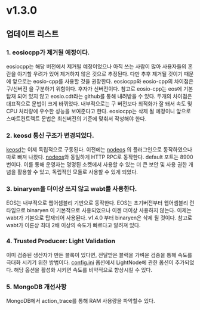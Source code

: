 # v1.3.0

## 업데이트 리스트

### 1. eosiocpp가 제거될 예정이다.

eosiocpp는 해당 버전에서 제거될 예정이었으나 아직 쓰는 사람이 많아 사용자들의 혼란을 야기할 우려가 있어 제거하지 않은 것으로 추정된다. 다만 추후 제거될 것이기 때문에 앞으로는 eosio-cpp를 사용할 것을 권장한다. eosiocpp와 eosio-cpp의 차이점은 구/신버전 을 구분하기 위함이다. 후자가 신버전이다. 참고로 eosio-cpp는 eos에 기본 탑재 되어 있지 않고 eosio.cdt라는 github를 통해 내려받을 수 있다. 두개의 차이점은 대표적으로 문법이 크게 바뀌었다. 내부적으로는 구 버전보다 최적화가 잘 돼서 속도 및 CPU 처리량에 우수한 성능을 보여준다고 한다. eosiocpp는 삭제 될 예정이니 앞으로 스마트컨트랙트 문법은 최신버전의 기준에 맞춰서 작성해야 한다.

### 2. keosd 통신 구조가 변경되었다.

[keosd](../../keywords/k/keosd.md)는 이제 독립적으로 구동된다. 이전에는 [nodeos](../../keywords/n/nodeos.md) 의 플러그인으로 동작하였으나 따로 빠져 나왔다. [nodeos](../../keywords/n/nodeos.md)와 동일하게 HTTP RPC로 동작한다. default 포트는 8900번이다. 이를 통해 운영자는 명명된 소켓에서 사용할 수 있는 더 큰 보안 및 사용 권한 개념을 활용할 수 있고, 독립적인 모듈로 사용할 수 있게 되었다.

### 3. binaryen을 더이상 쓰지 않고 wabt를 사용한다.

EOS는 내부적으로 웹어셈블리 기반으로 동작한다. EOS는 초기버전부터 웹어셈블리 런타임으로 binaryen 이 기본적으로 사용되었으나 이젠 더이상 사용하지 않는다. 이제는 wabt가 기본으로 탑재되어 사용된다. v1.4.0 부터 binaryen은 삭제 될 것이다. 참고로 wabt가 이론상 최대 2배 이상의 속도가 빠르다고 알려져 있다.

### 4. Trusted Producer: Light Validation

이미 검증된 생산자가 만든 블록이 있다면, 전달받은 블럭을 가벼운 검증을 통해 속도를 극대화 시키기 위한 방법이다. [config.ini](../../keywords/n/nodeos-config.ini.md) 옵션에서 LightNode에 관한 옵션이 추가되었다. 해당 옵션을 활성화 시키면 속도를 비약적으로 향상시킬 수 있다.

### 5. MongoDB 개선사항

MongoDB에서 action\_trace를 통해 RAM 사용량을 파악할수 있다.

